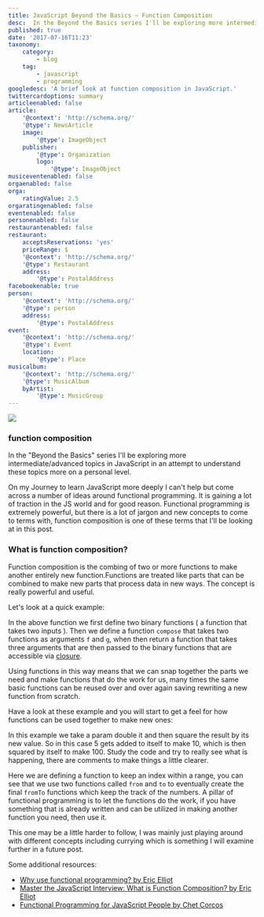 ```yaml
---
title: JavaScript Beyond the Basics ~ Function Composition
desc:  In the Beyond the Basics series I'll be exploring more intermediate/advanced topics in JavaScript in an attempt to understand these topics more on a personal level. 
published: true
date: '2017-07-16T11:23'
taxonomy:
    category:
        - blog
    tag:
        - javascript
        - programming
googledesc: 'A brief look at function composition in JavaScript.'
twittercardoptions: summary
articleenabled: false
article:
    '@context': 'http://schema.org/'
    '@type': NewsArticle
    image:
        '@type': ImageObject
    publisher:
        '@type': Organization
        logo:
            '@type': ImageObject
musiceventenabled: false
orgaenabled: false
orga:
    ratingValue: 2.5
orgaratingenabled: false
eventenabled: false
personenabled: false
restaurantenabled: false
restaurant:
    acceptsReservations: 'yes'
    priceRange: $
    '@context': 'http://schema.org/'
    '@type': Restaurant
    address:
        '@type': PostalAddress
facebookenable: true
person:
    '@context': 'http://schema.org/'
    '@type': person
    address:
        '@type': PostalAddress
event:
    '@context': 'http://schema.org/'
    '@type': Event
    location:
        '@type': Place
musicalbum:
    '@context': 'http://schema.org/'
    '@type': MusicAlbum
    byArtist:
        '@type': MusicGroup
---
```


![](./images/bb.png?cropResize=300,300)
 
### function composition 
 
In the "Beyond the Basics" series I'll be exploring more intermediate/advanced topics in JavaScript in an attempt to understand these topics more on a personal level. 
 
On my Journey to learn JavaScript more deeply I can't help but come across a number of ideas around functional programming. It is gaining a lot of traction in the JS world and for good reason. Functional programming is extremely powerful, but there is a lot of jargon and new concepts to come to terms with, function composition is one of these terms that I'll be looking at in this post. 
 
### What is function composition? 
 
Function composition is the combing of two or more functions to make another entirely new function.Functions are treated like parts that can be combined to make new parts that process data in new ways. The concept is really powerful and useful. 
 
Let's look at a quick example:  
 
<script async src="//jsfiddle.net/harps116/pcv6fupy/3/embed/"></script> 
 
In the above function we first define two binary functions ( a function that takes two inputs ). Then we define a function ```compose``` that takes two functions as arguments ```f``` and ```g```, when then return a function that takes three arguments that are then passed to the binary functions that are accessible via [closure](http://adamharpur.com/blog/javascript-101-closure). 
 
Using functions in this way means that we can snap together the parts we need and make functions that do the work for us, many times the same basic functions can be reused over and over again saving rewriting a new function from scratch. 
 
Have a look at these example and you will start to get a feel for how functions can be used together to make new ones: 
 
In this example we take a param double it and then square the result by its new value. So in this case 5 gets added to itself to make 10, which is then squared by itself to make 100. Study the code and try to really see what is happening, there are comments to make things a little clearer. 
 
<script async src="//jsfiddle.net/harps116/wk2zLkvr/6/embed/"></script> 
 
 
Here we are defining a function to keep an index within a range, you can see that we use two functions called ```from``` and ```to``` to eventually create the final ```fromTo``` functions which keep the track of the numbers. A pillar of functional programming is to let the functions do the work, if you have something that is already written and can be utilized in making another function you need, then use it. 
 
<script async src="//jsfiddle.net/harps116/jk5rmjfa/2/embed/"></script> 
 
This one may be a little harder to follow, I was mainly just playing around with different concepts including currying which is something I will examine further in a future post. 
 
<script async src="//jsfiddle.net/harps116/6vtdndwj/4/embed/"></script> 
 
Some additional resources:  
 
* [Why use functional programming? by Eric Elliot](https://medium.com/javascript-scene/why-learn-functional-programming-in-javascript-composing-software-ea13afc7a257) 
* [Master the JavaScript Interview: What is Function Composition? by Eric Elliot](https://medium.com/javascript-scene/master-the-javascript-interview-what-is-function-composition-20dfb109a1a0)
* [Functional Programming for JavaScript People by Chet Corcos](https://medium.com/@chetcorcos/functional-programming-for-javascript-people-1915d8775504)